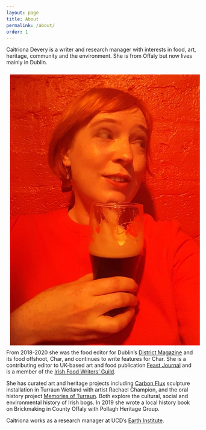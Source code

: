 ```yaml
---
layout: page
title: About
permalink: /about/
order: 1
---
```


Caitriona Devery is a writer and research manager with interests in food, art, heritage, community and the environment. She is from Offaly but now lives mainly in Dublin.

<img align="left" src="/image/caitriona_guinness.jpg" style="padding: 10px"/>

From 2018-2020 she was the food editor for Dublin’s [District Magazine](https://districtmagazine.ie/) and its food offshoot, Char, and continues to write features for Char. She is a contributing editor to UK-based art and food publication [Feast Journal](https://feastjournal.co.uk/) and is a member of the [Irish Food Writers’ Guild](https://www.irishfoodwritersguild.ie/).
  
She has curated art and heritage projects including [Carbon Flux](https://rachaelchampion.com/carbon-flux) sculpture installation in Turraun Wetland with artist Rachael Champion, and the oral history project [Memories of Turraun](https://www.facebook.com/turraun/). Both explore the cultural, social and environmental history of Irish bogs. In 2019 she wrote a local history book on Brickmaking in County Offaly with Pollagh Heritage Group. 

Caitriona works as a research manager at UCD’s [Earth Institute](https://www.ucd.ie/earth/). 